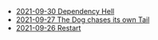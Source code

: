 - [2021-09-30 Dependency Hell](posts/2021-09-30-dependency-hell.html)
- [2021-09-27 The Dog chases its own Tail](posts/2021-09-27-dog-chases-tail.html)
- [2021-09-26 Restart](posts/2021-09-26-restart.html)
